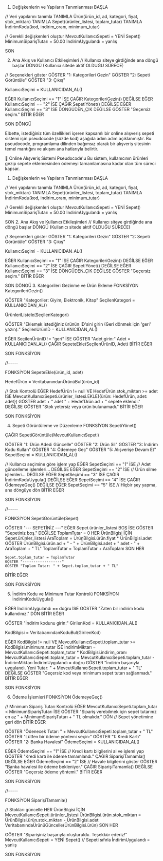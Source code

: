 1. Değişkenlerin ve Yapıların Tanımlanması
BAŞLA

  // Veri yapılarını tanımla
  TANIMLA Ürün(ürün_id, ad, kategori, fiyat, stok_miktarı)
  TANIMLA Sepet(ürünler_listesi, toplam_tutar)
  TANIMLA İndirimKodu(kod, indirim_oranı, minimum_tutar)

  // Gerekli değişkenleri oluştur
  MevcutKullanıcıSepeti = YENİ Sepet()
  MinimumSiparişTutarı = 50.00
  İndirimUygulandı = yanlış

SON

2. Ana Akış ve Kullanıcı Etkileşimleri
// Kullanıcı siteye girdiğinde ana döngü başlar
DÖNGÜ (Kullanıcı sitede aktif OLDUĞU SÜRECE)

  // Seçenekleri göster
  GÖSTER "1: Kategorileri Gezin"
  GÖSTER "2: Sepeti Görüntüle"
  GÖSTER "3: Çıkış"

  KullanıcıSeçimi = KULLANICIDAN_AL()

  EĞER KullanıcıSeçimi == "1" İSE
    ÇAĞIR KategorileriGezin()
  DEĞİLSE EĞER KullanıcıSeçimi == "2" İSE
    ÇAĞIR SepetiYönet()
  DEĞİLSE EĞER KullanıcıSeçimi == "3" İSE
    DÖNGÜDEN_ÇIK
  DEĞİLSE
    GÖSTER "Geçersiz seçim."
  BİTİR EĞER

SON DÖNGÜ

Elbette, istediğiniz tüm özellikleri içeren kapsamlı bir online alışveriş sepeti sistemi için pseudocode (sözde kod) aşağıda adım adım açıklanmıştır. Bu pseudocode, programlama dilinden bağımsız olarak bir alışveriş sitesinin temel mantığını ve akışını ana hatlarıyla belirtir.

🛒 Online Alışveriş Sistemi Pseudocode'u
Bu sistem, kullanıcının ürünleri gezip sepete eklemesinden ödemeyi tamamlamasına kadar olan tüm süreci kapsar.

1. Değişkenlerin ve Yapıların Tanımlanması
BAŞLA

  // Veri yapılarını tanımla
  TANIMLA Ürün(ürün_id, ad, kategori, fiyat, stok_miktarı)
  TANIMLA Sepet(ürünler_listesi, toplam_tutar)
  TANIMLA İndirimKodu(kod, indirim_oranı, minimum_tutar)

  // Gerekli değişkenleri oluştur
  MevcutKullanıcıSepeti = YENİ Sepet()
  MinimumSiparişTutarı = 50.00
  İndirimUygulandı = yanlış

SON
2. Ana Akış ve Kullanıcı Etkileşimleri
// Kullanıcı siteye girdiğinde ana döngü başlar
DÖNGÜ (Kullanıcı sitede aktif OLDUĞU SÜRECE)

  // Seçenekleri göster
  GÖSTER "1: Kategorileri Gezin"
  GÖSTER "2: Sepeti Görüntüle"
  GÖSTER "3: Çıkış"

  KullanıcıSeçimi = KULLANICIDAN_AL()

  EĞER KullanıcıSeçimi == "1" İSE
    ÇAĞIR KategorileriGezin()
  DEĞİLSE EĞER KullanıcıSeçimi == "2" İSE
    ÇAĞIR SepetiYönet()
  DEĞİLSE EĞER KullanıcıSeçimi == "3" İSE
    DÖNGÜDEN_ÇIK
  DEĞİLSE
    GÖSTER "Geçersiz seçim."
  BİTİR EĞER

SON DÖNGÜ
3. Kategorileri Gezinme ve Ürün Ekleme
FONKSİYON KategorileriGezin()

  GÖSTER "Kategoriler: Giyim, Elektronik, Kitap"
  SeçilenKategori = KULLANICIDAN_AL()

  ÜrünleriListele(SeçilenKategori)

  GÖSTER "Eklemek istediğiniz ürünün ID'sini girin (Geri dönmek için 'geri' yazın):"
  SeçilenÜrünID = KULLANICIDAN_AL()

  EĞER SeçilenÜrünID != "geri" İSE
    GÖSTER "Adet girin:"
    Adet = KULLANICIDAN_AL()
    ÇAĞIR SepeteEkle(SeçilenÜrünID, Adet)
  BİTİR EĞER

SON FONKSİYON

//-----

FONKSİYON SepeteEkle(ürün_id, adet)

  HedefÜrün = VeritabanındanÜrünüBul(ürün_id)

  // Stok Kontrolü
  EĞER HedefÜrün != null VE HedefÜrün.stok_miktarı >= adet İSE
    MevcutKullanıcıSepeti.ürünler_listesi.EKLE({ürün: HedefÜrün, adet: adet})
    GÖSTER adet + " adet " + HedefÜrün.ad + " sepete eklendi."
  DEĞİLSE
    GÖSTER "Stok yetersiz veya ürün bulunamadı."
  BİTİR EĞER

SON FONKSİYON

4. Sepeti Görüntüleme ve Düzenleme
FONKSİYON SepetiYönet()

  ÇAĞIR SepetiGörüntüle(MevcutKullanıcıSepeti)

  GÖSTER "1: Ürün Adedi Güncelle"
  GÖSTER "2: Ürün Sil"
  GÖSTER "3: İndirim Kodu Kullan"
  GÖSTER "4: Ödemeye Geç"
  GÖSTER "5: Alışverişe Devam Et"
  SepetSeçimi = KULLANICIDAN_AL()

  // Kullanıcı seçimine göre işlem yap
  EĞER SepetSeçimi == "1" İSE
    // Adet güncelleme işlemleri...
  DEĞİLSE EĞER SepetSeçimi == "2" İSE
    // Ürün silme işlemleri...
  DEĞİLSE EĞER SepetSeçimi == "3" İSE
    ÇAĞIR İndirimKoduUygula()
  DEĞİLSE EĞER SepetSeçimi == "4" İSE
    ÇAĞIR ÖdemeyeGeç()
  DEĞİLSE EĞER SepetSeçimi == "5" İSE
    // Hiçbir şey yapma, ana döngüye dön
  BİTİR EĞER

SON FONKSİYON

//-----

FONKSİYON SepetiGörüntüle(Sepet)

  GÖSTER "--- SEPETİNİZ ---"
  EĞER Sepet.ürünler_listesi BOŞ İSE
    GÖSTER "Sepetiniz boş."
  DEĞİLSE
    ToplamTutar = 0
    HER ÜrünBilgisi İÇİN Sepet.ürünler_listesi
      AraToplam = ÜrünBilgisi.ürün.fiyat * ÜrünBilgisi.adet
      GÖSTER ÜrünBilgisi.ürün.ad + " - " + ÜrünBilgisi.adet + " adet - " + AraToplam + " TL"
      ToplamTutar = ToplamTutar + AraToplam
    SON HER

    Sepet.toplam_tutar = ToplamTutar
    GÖSTER "------------------"
    GÖSTER "Toplam Tutar: " + Sepet.toplam_tutar + " TL"
  BİTİR EĞER

SON FONKSİYON

5. İndirim Kodu ve Minimum Tutar Kontrolü
FONKSİYON İndirimKoduUygula()

  EĞER İndirimUygulandı == doğru İSE
      GÖSTER "Zaten bir indirim kodu kullandınız."
      DÖN
  BİTİR EĞER
  
  GÖSTER "İndirim kodunu girin:"
  GirilenKod = KULLANICIDAN_AL()

  KodBilgisi = VeritabanındanKoduBul(GirilenKod)

  EĞER KodBilgisi != null VE MevcutKullanıcıSepeti.toplam_tutar >= KodBilgisi.minimum_tutar İSE
    İndirimMiktarı = MevcutKullanıcıSepeti.toplam_tutar * KodBilgisi.indirim_oranı
    MevcutKullanıcıSepeti.toplam_tutar = MevcutKullanıcıSepeti.toplam_tutar - İndirimMiktarı
    İndirimUygulandı = doğru
    GÖSTER "İndirim başarıyla uygulandı. Yeni Tutar: " + MevcutKullanıcıSepeti.toplam_tutar + " TL"
  DEĞİLSE
    GÖSTER "Geçersiz kod veya minimum sepet tutarı sağlanmadı."
  BİTİR EĞER

SON FONKSİYON

6. Ödeme İşlemleri
FONKSİYON ÖdemeyeGeç()

  // Minimum Sipariş Tutarı Kontrolü
  EĞER MevcutKullanıcıSepeti.toplam_tutar < MinimumSiparişTutarı İSE
    GÖSTER "Sipariş verebilmek için sepet tutarınız en az " + MinimumSiparişTutarı + " TL olmalıdır."
    DÖN // Sepet yönetimine geri dön
  BİTİR EĞER

  GÖSTER "Ödenecek Tutar: " + MevcutKullanıcıSepeti.toplam_tutar + " TL"
  GÖSTER "Lütfen bir ödeme yöntemi seçin:"
  GÖSTER "1: Kredi Kartı"
  GÖSTER "2: Banka Havalesi"
  ÖdemeSeçimi = KULLANICIDAN_AL()

  EĞER ÖdemeSeçimi == "1" İSE
    // Kredi kartı bilgilerini al ve işlemi yap
    GÖSTER "Kredi kartı ile ödeme tamamlandı."
    ÇAĞIR SiparişiTamamla()
  DEĞİLSE EĞER ÖdemeSeçimi == "2" İSE
    // Havale bilgilerini göster
    GÖSTER "Banka havalesi ile ödeme bekleniyor."
    ÇAĞIR SiparişiTamamla()
  DEĞİLSE
    GÖSTER "Geçersiz ödeme yöntemi."
  BİTİR EĞER

SON FONKSİYON

//-----

FONKSİYON SiparişiTamamla()
  
  // Stokları güncelle
  HER ÜrünBilgisi İÇİN MevcutKullanıcıSepeti.ürünler_listesi
      ÜrünBilgisi.ürün.stok_miktarı = ÜrünBilgisi.ürün.stok_miktarı - ÜrünBilgisi.adet
      VeritabanındaÜrünüGüncelle(ÜrünBilgisi.ürün)
  SON HER

  GÖSTER "Siparişiniz başarıyla oluşturuldu. Teşekkür ederiz!"
  MevcutKullanıcıSepeti = YENİ Sepet() // Sepeti sıfırla
  İndirimUygulandı = yanlış

SON FONKSİYON
